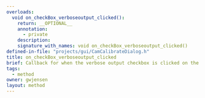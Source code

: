 ```yaml
---
overloads:
  void on_checkBox_verboseoutput_clicked():
    return: __OPTIONAL__
    annotation:
      - private
    description:
    signature_with_names: void on_checkBox_verboseoutput_clicked()
defined-in-file: "projects/gui/CamCalibrateDialog.h"
title: on_checkBox_verboseoutput_clicked
brief: Callback for when the verbose output checkbox is clicked on the dialog.
tags:
  - method
owner: gwjensen
layout: method
---
```

